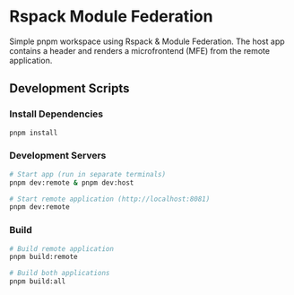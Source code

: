 # Rspack Module Federation

Simple pnpm workspace using Rspack & Module Federation. The host app contains a header and renders a microfrontend (MFE) from the remote application.

## Development Scripts

### Install Dependencies

```bash
pnpm install
```

### Development Servers

```bash
# Start app (run in separate terminals)
pnpm dev:remote & pnpm dev:host

# Start remote application (http://localhost:8081)
pnpm dev:remote
```

### Build

```bash
# Build remote application
pnpm build:remote

# Build both applications
pnpm build:all
```
